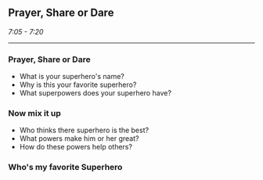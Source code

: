 ## Prayer, Share or Dare

_7:05 - 7:20_

--- 

### Prayer, Share or Dare

* What is your superhero's name?
* Why is this your favorite superhero?
* What superpowers does your superhero have?

### Now mix it up

* Who thinks there superhero is the best?
* What powers make him or her great?
* How do these powers help others?

### Who's my favorite Superhero
